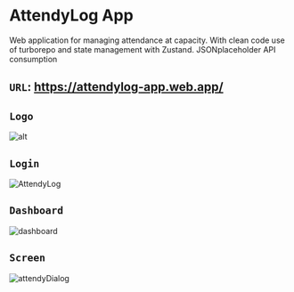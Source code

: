 # AttendyLog App
Web application for managing attendance at capacity. With clean code use of turborepo and state management with Zustand. JSONplaceholder API consumption

## `URL`: https://attendylog-app.web.app/

## `Logo`

![alt](https://github.com/VictorArdila/AttendyLog-App/assets/89551043/26b646c0-670c-4a55-9769-6694030e0315)

## `Login`

![AttendyLog](https://github.com/VictorArdila/AttendyLog-App/assets/89551043/d5ccecfb-a522-435f-96d6-7ad5a6278fdf)

## `Dashboard`

![dashboard](https://github.com/VictorArdila/AttendyLog-App/assets/89551043/3e7e0b94-a7e7-4869-84ed-502db7c16276)

## `Screen`

![attendyDialog](https://github.com/VictorArdila/AttendyLog-App/assets/89551043/1c9d5311-b869-457f-88af-85fdc839b0a8)


